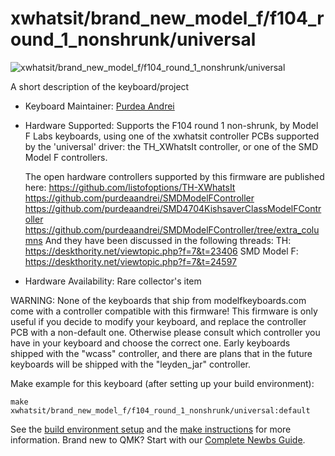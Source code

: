 # xwhatsit/brand_new_model_f/f104_round_1_nonshrunk/universal

![xwhatsit/brand_new_model_f/f104_round_1_nonshrunk/universal](https://www.modelfkeyboards.com/wp-content/uploads/2023/03/2022-11-28_18-18-03-scaled.jpg)

A short description of the keyboard/project

* Keyboard Maintainer: [Purdea Andrei](https://github.com/purdeaandrei)
* Hardware Supported: Supports the F104 round 1 non-shrunk, by Model F Labs keyboards, using one of the xwhatsit controller PCBs supported by the 'universal' driver: the TH_XWhatsIt controller, or one of the SMD Model F controllers.

  The open hardware controllers supported by this firmware are published here:
    https://github.com/listofoptions/TH-XWhatsIt
    https://github.com/purdeaandrei/SMDModelFController
    https://github.com/purdeaandrei/SMD4704KishsaverClassModelFController
    https://github.com/purdeaandrei/SMDModelFController/tree/extra_columns
  And they have been discussed in the following threads:
    TH: https://deskthority.net/viewtopic.php?f=7&t=23406
    SMD Model F: https://deskthority.net/viewtopic.php?f=7&t=24597

* Hardware Availability: Rare collector's item

WARNING: None of the keyboards that ship from modelfkeyboards.com come with a controller compatible with this firmware!
This firmware is only useful if you decide to modify your keyboard, and replace the controller PCB with a non-default one.
Otherwise please consult which controller you have in your keyboard and choose the correct one. Early keyboards shipped with the "wcass" controller,
and there are plans that in the future keyboards will be shipped with the "leyden_jar" controller.

Make example for this keyboard (after setting up your build environment):

    make xwhatsit/brand_new_model_f/f104_round_1_nonshrunk/universal:default

See the [build environment setup](https://docs.qmk.fm/#/getting_started_build_tools) and the [make instructions](https://docs.qmk.fm/#/getting_started_make_guide) for more information. Brand new to QMK? Start with our [Complete Newbs Guide](https://docs.qmk.fm/#/newbs).
